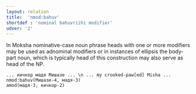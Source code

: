 ```yaml
---
layout: relation
title:  'nmod:bahuv'
shortdef : 'nominal bahuvriihi modifier'
udver: '2'
---
```


In Moksha nominative-case noun phrase heads with one or more modifiers
may be used as adnominal modifiers or in instances of ellipsis the body-part noun,
which is typically head of this construction may also serve as head of the NP.

~~~ sdparse
... кичкор мадя Мишазе ... \n ... my crooked-paw[ed] Misha ...
nmod:bahuv(Мишазе-4, мадя-3)
amod(мадя-3, кичкор-2)

~~~
<!-- Interlanguage links updated Ne 5. května 2024, 18:21:22 CEST -->
